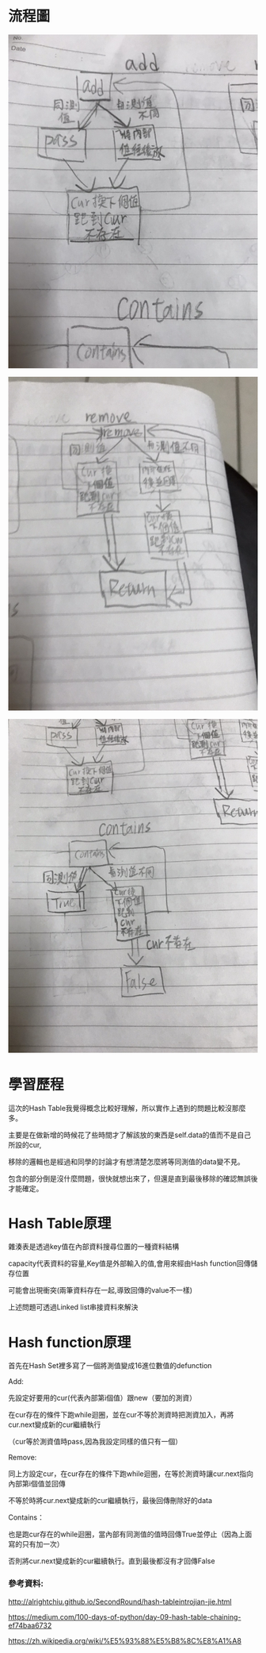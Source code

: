 # 流程圖

![](https://github.com/jason-28/06170136/blob/master/img/S__26689661.jpg)

![](https://github.com/jason-28/06170136/blob/master/img/S__26689663.jpg)

![](https://github.com/jason-28/06170136/blob/master/img/S__26689664.jpg)

# 學習歷程
這次的Hash Table我覺得概念比較好理解，所以實作上遇到的問題比較沒那麼多。

主要是在做新增的時候花了些時間才了解該放的東西是self.data的值而不是自己所設的cur,

移除的邏輯也是經過和同學的討論才有想清楚怎麼將等同測值的data變不見。

包含的部分倒是沒什麼問題，很快就想出來了，但還是直到最後移除的確認無誤後才能確定。

# Hash Table原理
雜湊表是透過key值在內部資料搜尋位置的一種資料結構

capacity代表資料的容量,Key值是外部輸入的值,會用來經由Hash function回傳儲存位置

可能會出現衝突(兩筆資料存在一起,導致回傳的value不一樣)

上述問題可透過Linked list串接資料來解決

# Hash function原理
首先在Hash Set裡多寫了一個將測值變成16進位數值的defunction

Add:

先設定好要用的cur(代表內部第i個值）跟new（要加的測資）

在cur存在的條件下跑while迴圈，並在cur不等於測資時把測資加入，再將cur.next變成新的cur繼續執行

（cur等於測資值時pass,因為我設定同樣的值只有一個）

Remove:

同上方設定cur，在cur存在的條件下跑while迴圈，在等於測資時讓cur.next指向內部第i個值並回傳

不等於時將cur.next變成新的cur繼續執行，最後回傳刪除好的data

Contains：

也是跑cur存在的while迴圈，當內部有同測值的值時回傳True並停止（因為上面寫的只有加一次）

否則將cur.next變成新的cur繼續執行。直到最後都沒有才回傳False

### 參考資料:
http://alrightchiu.github.io/SecondRound/hash-tableintrojian-jie.html

https://medium.com/100-days-of-python/day-09-hash-table-chaining-ef74baa6732

https://zh.wikipedia.org/wiki/%E5%93%88%E5%B8%8C%E8%A1%A8
